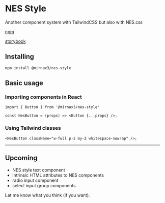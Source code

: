 # NES Style

Another component system with TailwindCSS but also with NES.css

[npm](https://www.npmjs.com/package/@mirnax3/nes-style)

[storybook](https://gorgeous-churros-922c98.netlify.app)

## Installing

```
npm install @mirnax3/nes-style
```

## Basic usage

### Importing components in React

```
import { Button } from '@mirnax3/nes-style'

const NesButton = (props) => <Button {...props} />;
```

### Using Tailwind classes

```
<NesButton className="w-full p-2 my-2 whitespace-nowrap" />;
```

---

## Upcoming

- NES style text component
- intrinsic HTML attributes to NES components
- radio input component
- select input group components

Let me know what you think (if you want).
